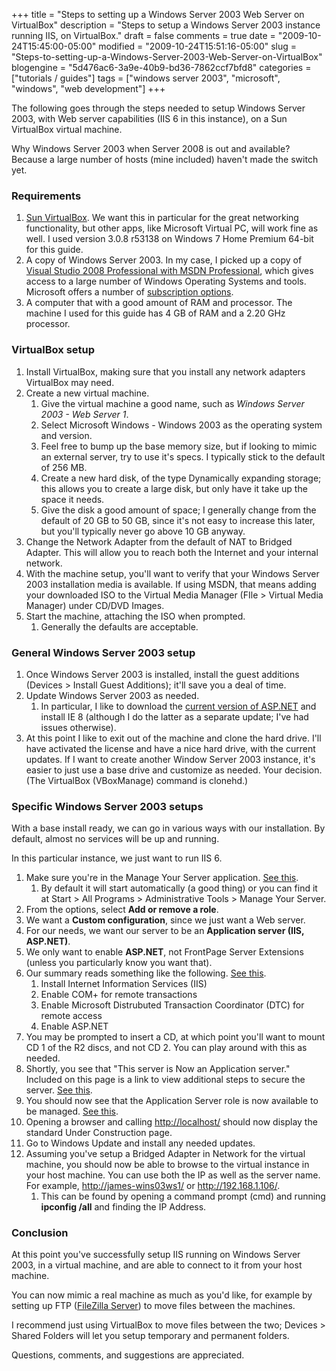 +++
title = "Steps to setting up a Windows Server 2003 Web Server on VirtualBox"
description = "Steps to setup a Windows Server 2003 instance running IIS, on VirtualBox."
draft = false
comments = true
date = "2009-10-24T15:45:00-05:00"
modified = "2009-10-24T15:51:16-05:00"
slug = "Steps-to-setting-up-a-Windows-Server-2003-Web-Server-on-VirtualBox"
blogengine = "5d476ac6-3a9e-40b9-bd36-7862ccf7bfd8"
categories = ["tutorials / guides"]
tags = ["windows server 2003", "microsoft", "windows", "web development"]
+++

<p>The following goes through the steps needed to setup&nbsp;Windows Server 2003, with Web server capabilities (IIS 6 in this instance), on a Sun VirtualBox virtual machine.</p>
<p>Why Windows Server 2003 when Server 2008 is out and available? Because a large number of hosts (mine included) haven't made the switch yet.</p>
<h3>Requirements</h3>
<ol>
<li><a rel="external" href="http://www.virtualbox.org/">Sun VirtualBox</a>. We want this in particular for the great networking functionality, but other apps, like Microsoft Virtual PC, will work fine as well. I used version 3.0.8 r53138 on Windows 7 Home Premium&nbsp;64-bit for this guide.</li>
<li>A copy of Windows Server 2003. In my case, I picked up a copy of <a rel="external" href="http://www.amazon.com/gp/product/B000WM3L3O?tag=strivinglifen-20">Visual Studio 2008 Professional with MSDN Professional</a>, which gives access to a large number of Windows Operating Systems and tools. Microsoft offers a number of <a rel="external" href="http://msdn.microsoft.com/en-us/subscriptions/subscriptionschart.aspx">subscription options</a>.</li>
<li>A computer that with a good amount of RAM and processor. The machine I used for this guide has 4 GB of RAM and a 2.20 GHz processor.</li>
</ol>
<h3>VirtualBox setup</h3>
<ol>
<li>Install VirtualBox, making sure that you install any network adapters VirtualBox may need.</li>
<li>Create a new virtual machine.<ol>
<li>Give the virtual machine a good name, such as <em>Windows Server 2003 - Web Server 1</em>.</li>
<li>Select Microsoft Windows - Windows 2003 as the operating system and version.</li>
<li>Feel free to bump up the base memory size, but if looking to mimic an external server, try to use it's specs. I typically stick to the default of 256 MB.</li>
<li>Create a new hard disk, of the type Dynamically expanding storage; this allows you to create a large disk, but only have it take up the space it needs.</li>
<li>Give the disk a good amount of space; I generally change from the default of 20 GB to 50 GB, since it's not easy to increase this later, but you'll typically never go above 10 GB anyway.</li>
</ol></li>
<li>Change the Network Adapter from the default of NAT to Bridged Adapter. This will allow you to reach both the Internet and your internal network.</li>
<li>With the machine setup, you'll want to verify that your Windows Server 2003 installation media is available. If using MSDN, that means adding your downloaded ISO to the Virtual Media Manager (FIle &gt; Virtual Media Manager)&nbsp;under CD/DVD Images.</li>
<li>Start the machine, attaching the ISO when prompted.<ol>
<li>Generally the defaults are acceptable.</li>
</ol></li>
</ol>
<h3>General Windows Server 2003 setup</h3>
<ol>
<li>Once Windows Server 2003 is installed, install the guest additions (Devices &gt; Install Guest Additions); it'll save you a deal of time.</li>
<li>Update Windows Server 2003 as needed.<ol>
<li>In particular, I like to download the <a rel="external" href="http://smallestdotnet.com/">current version of ASP.NET</a> and install IE 8 (although I do the latter as a separate update; I've had issues otherwise).</li>
</ol></li>
<li>At this point I like to exit out of the machine and clone the hard drive. I'll have activated the license and have a nice hard drive, with the current updates. If I want to create another Window Server 2003 instance, it's easier to just use a base drive and customize as needed. Your decision. (The VirtualBox (VBoxManage) command is clonehd.)</li>
</ol>
<h3>Specific Windows Server 2003 setups</h3>
<p>With a base install ready, we can go in various ways with our installation. By default, almost no services will be up and running.</p>
<p>In this particular instance, we just want to run IIS 6.</p>
<ol>
<li>Make sure you're in the Manage Your Server application. <a rel="external" href="http://media.jamesrskemp.com/graphics/windowsServer2003/server2003Roles_01.jpg">See this</a>.<ol>
<li>By default it will start automatically (a good thing) or you can find it at Start &gt; All Programs &gt; Administrative Tools &gt; Manage Your Server.</li>
</ol></li>
<li>From the options, select <strong>Add or remove a role</strong>.</li>
<li>We want a <strong>Custom configuration</strong>, since we just want a Web server.</li>
<li>For our needs, we want our&nbsp;server to be an&nbsp;<strong>Application server (IIS, ASP.NET)</strong>.</li>
<li>We only want to enable <strong>ASP.NET</strong>, not FrontPage Server Extensions (unless you particularly know you want that).</li>
<li>Our summary reads something like the following. <a rel="external" href="http://media.jamesrskemp.com/graphics/windowsServer2003/server2003Roles_02.jpg">See this</a>.<ol>
<li>Install Internet Information Services (IIS)</li>
<li>Enable COM+ for remote transactions</li>
<li>Enable Microsoft Distrubuted Transaction Coordinator (DTC) for remote access</li>
<li>Enable ASP.NET</li>
</ol></li>
<li>You may be prompted to insert a CD, at which point you'll want to mount CD 1 of the R2 discs, and not CD 2. You can play around with this as needed.</li>
<li>Shortly, you see that "This server is Now an Application server." Included on this page is a link to view additional steps to secure the server. <a rel="external" href="http://media.jamesrskemp.com/graphics/windowsServer2003/server2003Roles_03.jpg">See this</a>.</li>
<li>You should now see that the Application Server role is now available to be managed. <a rel="external" href="http://media.jamesrskemp.com/graphics/windowsServer2003/server2003Roles_04.jpg">See this</a>.</li>
<li>Opening a browser and calling <a rel="nofollow" href="http://localhost/">http://localhost/</a> should now display the standard Under Construction page.</li>
<li>Go to Windows Update and install any needed updates.</li>
<li>Assuming you've setup a Bridged Adapter in Network for the virtual machine, you should now be able to browse to the virtual instance in your host machine. You can use both the IP as well as the server name. For example, <a rel="nofollow" href="http://james-wins03ws1/">http://james-wins03ws1/</a>&nbsp;or <a rel="nofollow" href="http://192.168.1.106/">http://192.168.1.106/</a>.<ol>
<li>This can be found by opening a command prompt (cmd) and running <strong>ipconfig /all</strong> and finding the IP Address.</li>
</ol></li>
</ol>
<h3>Conclusion</h3>
<p>At this point you've successfully setup IIS running on Windows Server 2003, in a virtual machine, and are able to connect to it from your host machine.</p>
<p>You can now mimic a real machine as much as you'd like, for example by setting up FTP (<a rel="external" href="http://filezilla-project.org/">FileZilla Server</a>)&nbsp;to move files between the machines.</p>
<div class="note">
<p>I recommend just using VirtualBox to move files between the two; Devices &gt; Shared Folders will let you setup temporary and permanent folders.</p>
</div>
<p>Questions, comments, and suggestions are appreciated.</p>
